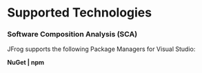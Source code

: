 # Supported Technologies

### Software Composition Analysis (SCA)

JFrog supports the following Package Managers for Visual Studio:&#x20;

**NuGet | npm**
